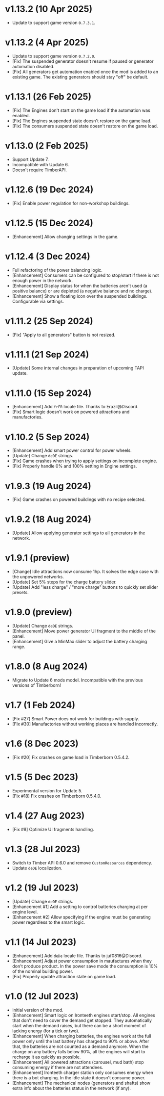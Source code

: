 # v1.13.2 (10 Apr 2025)
* Update to support game version `0.7.3.1`.

# v1.13.2 (4 Apr 2025)
* Update to support game version `0.7.2.0`.
* [Fix] The suspended generator doesn't resume if paused or generator automation disabled.
* [Fix] All generators get automation enabled once the mod is added to an existing game. The existing generators should stay "off" be default.

# v1.13.1 (26 Feb 2025)
* [Fix] The Engines don't start on the game load if the automation was enabled.
* [Fix] The Engines suspended state doesn't restore on the game load.
* [Fix] The consumers suspended state doesn't restore on the game load.

# v1.13.0 (2 Feb 2025)
* Support Update 7.
* Incompatible with Update 6.
* Doesn't require TimberAPI.

# v1.12.6 (19 Dec 2024)
* [Fix] Enable power regulation for non-workshop buildings.

# v1.12.5 (15 Dec 2024)
* [Enhancement] Allow changing settings in the game.

# v1.12.4 (3 Dec 2024)
* Full refactoring of the power balancing logic.
* [Enhancement] Consumers can be configured to stop/start if there is not enough power in the network.
* [Enhancement] Display status for when the batteries aren't used (a positive balance) or are depleted (a negative balance and no charge). 
* [Enhancement] Show a floating icon over the suspended buildings. Configurable via settings.

# v1.11.2 (25 Sep 2024)
* [Fix] "Apply to all generators" button is not resized.

# v1.11.1 (21 Sep 2024)
* [Update] Some internal changes in preparation of upcoming TAPI update.

# v1.11.0 (15 Sep 2024)
* [Enhancement] Add `frFR` locale file. Thanks to Erazil@Discord.
* [Fix] Smart logic doesn't work on powered attractions and manufactories.

# v1.10.2 (5 Sep 2024)
* [Enhancement] Add smart power control for power wheels.
* [Update] Change `deDE` strings.
* [Fix] Game crashes when trying to apply settings on incomplete engine. 
* [Fix] Properly handle 0% and 100% setting in Engine settings.

# v1.9.3 (19 Aug 2024)
* [Fix] Game crashes on powered buildings with no recipe selected.

# v1.9.2 (18 Aug 2024)
* [Update] Allow applying generator settings to all generators in the network.

# v1.9.1 (preview)
* [Change] Idle attractions now consume 1hp. It solves the edge case with the unpowered networks.
* [Update] Set 5% steps for the charge battery slider.
* [Update] Add "less charge" / "more charge" buttons to quickly set slider presets.

# v1.9.0 (preview)
* [Update] Change `deDE` strings.
* [Enhancement] Move power generator UI fragment to the middle of the panel.
* [Enhancement] Give a MinMax slider to adjust the battery charging range.

# v1.8.0 (8 Aug 2024)
* Migrate to Update 6 mods model. Incompatible with the previous versions of Timberborn!

# v1.7 (1 Feb 2024)
* [Fix #27] Smart Power does not work for buildings with supply.
* [FIx #30] Manufactories without working places are handled incorrectly.

# v1.6 (8 Dec 2023)
* [Fix #20] Fix crashes on game load in Timberborn 0.5.4.2.

# v1.5 (5 Dec 2023)
* Experimental version for Update 5.
* [Fix #18] Fix crashes on Timberborn 0.5.4.0.

# v1.4 (27 Aug 2023)
* [Fix #8] Optimize UI fragments handling.

# v1.3 (28 Jul 2023)
* Switch to Timber API 0.6.0 and remove `CustomResources` dependency.
* Update `deDE` localization.

# v1.2 (19 Jul 2023)
* [Update] Change `deDE` strings.
* [Enhancement #1] Add a setting to control batteries charging at per engine level.
* [Enhancement #2] Allow specifying if the engine must be generating power regardless to the smart logic.

# v1.1 (14 Jul 2023)
* [Enhancement] Add `deDe` locale file. Thanks to juf0816@Discord.
* [Enhancement] Adjust power consumption in maufactures when they don't produce product. In the
  power save mode the consumption is 10% of the nominal building power.
* [Fix] Properly update attraction state on game load.

# v1.0 (12 Jul 2023)
* Initial version of the mod.
* [Enhancement] Smart logic on Ironteeth engines start/stop. All engines that don't need to cover
  the demand get stopped. They automatically start when the demand raises, but there can be a short
  moment of lacking energy (for a tick or two).
* [Enhancement] When charging batteries, the engines work at the full power only until the last
  battery has charged to 90% or above. After that, the batteries are not counted as a demand
  anymore. When the charge on any battery falls below 90%, all the engines will start to recharge
  it as quickly as possible.
* [Enhancement] All powered attractions (carousel, mud bath) stop consuming energy if there are not
  attendees.
* [Enhancement] Ironteeth charger station only consumes energy when there is a bot charging. In the
  idle state it doesn't consume power.
* [Enhancement] The mechanical nodes (generators and shafts) show extra info about the batteries
  status in the network (if any).
